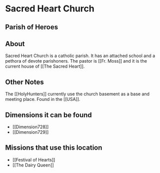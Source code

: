 # Sacred Heart Church
## Parish of Heroes

## About
Sacred Heart Church is a catholic parish. It has an attached school and a pethora of devote parishoners. The pastor is [[Fr. Moss]] and it is the current house of [[The Sacred Heart]]. 

## Other Notes
The [[HolyHunters]] currently use the church basement as a base and meeting place.
Found in the [[USA]].

## Dimensions it can be found
- [[Dimension728]]
- [[Dimension729]]

## Missions that use this location
- [[Festival of Hearts]]
- [[The Dairy Queen]]